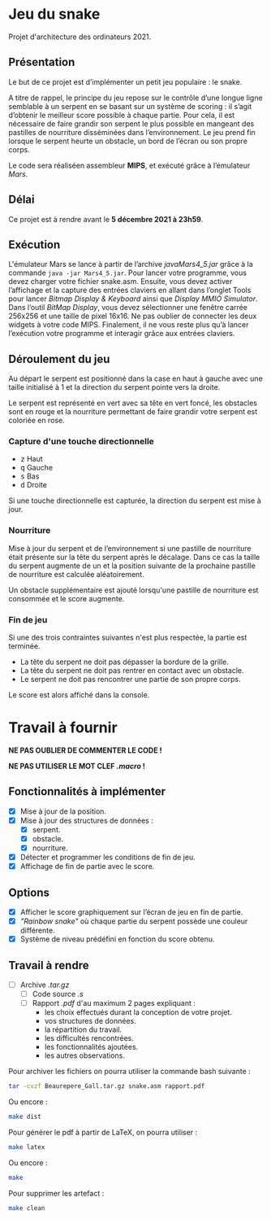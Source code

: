 # Jeu du snake

Projet d'architecture des ordinateurs 2021.

## Présentation

Le but de ce projet est d’implémenter un petit jeu populaire : le snake.

A titre de rappel, le principe du jeu repose sur le contrôle d’une longue ligne semblable à un serpent en se basant sur un système de scoring : il s’agit d’obtenir le meilleur score possible à chaque partie.
Pour cela, il est nécessaire de faire grandir son serpent le plus possible en mangeant des pastilles de nourriture disséminées dans l’environnement. Le jeu prend fin lorsque le serpent heurte un obstacle, un bord de l’écran ou son propre corps.

Le code sera réaliséen assembleur **MIPS**, et exécuté grâce à l’émulateur _Mars_.

## Délai

Ce projet est à rendre avant le **5 décembre 2021 à 23h59**.

## Exécution

L'émulateur Mars se lance à partir de l’archive _javaMars4_5.jar_ grâce à la commande `java -jar Mars4_5.jar`. Pour lancer votre programme, vous devez charger votre fichier snake.asm. Ensuite, vous devez activer l’affichage et la capture des entrées claviers en allant dans l’onglet Tools pour lancer _Bitmap Display & Keyboard_ ainsi que _Display MMIO Simulator_. Dans l’outil _BitMap Display_, vous devez sélectionner une fenêtre carrée 256x256 et une taille de pixel 16x16. Ne pas oublier de connecter les deux widgets à votre code MIPS. Finalement, il ne vous reste plus qu’à lancer l’exécution votre programme et interagir grâce aux entrées claviers.

## Déroulement du jeu

Au départ le serpent est positionné dans la case en haut à gauche avec une taille initialisé à 1 et la direction du serpent pointe vers la droite.

Le serpent est représenté en vert avec sa tête en vert foncé, les obstacles sont en rouge et la nourriture permettant de faire grandir votre serpent est coloriée en rose.

### Capture d'une touche directionnelle

- <kbd>z</kbd> Haut
- <kbd>q</kbd> Gauche
- <kbd>s</kbd> Bas
- <kbd>d</kbd> Droite

Si une touche directionnelle est capturée, la direction du serpent est mise à jour.

### Nourriture

Mise à jour du serpent et de l’environnement si une pastille de nourriture était présente sur la tête du serpent après le décalage. Dans ce cas la taille du serpent augmente de un et la position suivante de la prochaine pastille de nourriture est calculée aléatoirement.

Un obstacle supplémentaire est ajouté lorsqu'une pastille de nourriture est consommée et le score augmente.

### Fin de jeu

Si une des trois contraintes suivantes n'est plus respectée, la partie est terminée.

- La tête du serpent ne doit pas dépasser la bordure de la grille.
- La tête du serpent ne doit pas rentrer en contact avec un obstacle.
- Le serpent ne doit pas rencontrer une partie de son propre corps.

Le score est alors affiché dans la console.

# Travail à fournir

**NE PAS OUBLIER DE COMMENTER LE CODE !**

**NE PAS UTILISER LE MOT CLEF _.macro_ !**

## Fonctionnalités à implémenter

- [x] Mise à jour de la position.
- [x] Mise à jour des structures de données :
  - [x] serpent.
  - [x] obstacle.
  - [x] nourriture.
- [x] Détecter et programmer les conditions de fin de jeu.
- [x] Affichage de fin de partie avec le score.

## Options

- [x] Afficher le score graphiquement sur l’écran de jeu en fin de partie.
- [x] _"Rainbow snake"_ où chaque partie du serpent possède une couleur différente.
- [x] Système de niveau prédéfini en fonction du score obtenu.

## Travail à rendre

- [ ] Archive _.tar.gz_
  - [ ] Code source _.s_
  - [ ] Rapport _.pdf_ d'au maximum 2 pages expliquant :
    - les choix effectués durant la conception de votre projet.
    - vos structures de données.
    - la répartition du travail.
    - les difficultés rencontrées.
    - les fonctionnalités ajoutées.
    - les autres observations.

Pour archiver les fichiers on pourra utiliser la commande bash suivante :

```bash
tar -cvzf Beaurepere_Gall.tar.gz snake.asm rapport.pdf
```

Ou encore :

```bash
make dist
```

Pour générer le pdf à partir de LaTeX, on pourra utiliser :

```bash
make latex
```

Ou encore :

```bash
make
```

Pour supprimer les artefact :

```bash
make clean
```
